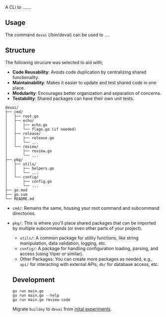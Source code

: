 
A CLi to .......


## Usage

The command `devai` (/bin/devai) can be used to ....


## Structure 

The following strucure was selected to aid with;

* **Code Reusability**: Avoids code duplication by centralizing shared functionality.
* **Maintainability**: Makes it easier to update and test shared code in one place.
* **Modularity**: Encourages better organization and separation of concerns.
* **Testability**: Shared packages can have their own unit tests.
```
devai/
├── cmd/
│   ├── root.go
│   ├── echo/
│   │   ├── echo.go
│   │   └── flags.go (if needed)
│   ├── release/
│   │   ├── release.go
│   │   └── ...
│   └── review/
│       ├── review.go
│       └── ...
├── pkg/
│   ├── utils/
│   │   ├── helpers.go
│   │   └── ...
│   └── config/
│       ├── config.go
│       └── ...
├── go.mod
├── go.sum
└── README.md
```

* `cmd/`: Remains the same, housing your root command and subcommand directories.
* `pkg/`: This is where you'll place shared packages that can be imported by multiple subcommands (or even other parts of your project).
  * `utils/`: A common package for utility functions, like string manipulation, data validation, logging, etc.
  * `config/`: A package for handling configuration loading, parsing, and access (using Viper or similar).
  * Other Packages: You can create more packages as needed, e.g., `api/` for interacting with external APIs, `db/` for database access, etc.


  ## Development

  
  ```
  go run main.go
  go run main.go --help
  go run main.go review code
  ```


  Migrate `buildey` to `devai` from [inital experiments](https://gitlab.com/robedwards/buildey.git).
